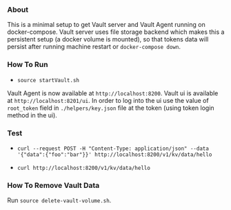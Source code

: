 ### About

This is a minimal setup to get Vault server and Vault Agent running on docker-compose. Vault server uses file storage backend which makes this a persistent setup (a docker volume is mounted), so that tokens data will persist after running machine restart or `docker-compose down`.

### How To Run

- `source startVault.sh`

Vault Agent is now available at `http://localhost:8200`.
Vault ui is available at `http://localhost:8201/ui`. In order to log into the ui use the value of `root_token` field in `./helpers/key.json` file at the token (using token login method in the ui).

### Test
- `curl --request POST -H "Content-Type: application/json" --data '{"data":{"foo":"bar"}}' http://localhost:8200/v1/kv/data/hello`

- `curl http://localhost:8200/v1/kv/data/hello`

### How To Remove Vault Data
Run `source delete-vault-volume.sh`.

